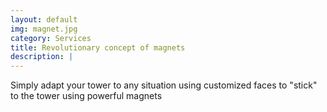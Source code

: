 ```yaml
---
layout: default
img: magnet.jpg
category: Services
title: Revolutionary concept of magnets
description: |
---
```

  Simply adapt your tower to any situation using customized faces to "stick" to the tower using powerful magnets